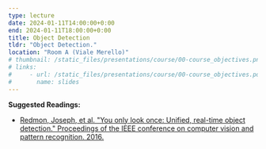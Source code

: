 ```yaml
---
type: lecture
date: 2024-01-11T14:00:00+0:00
end: 2024-01-11T18:00:00+0:00
title: Object Detection
tldr: "Object Detection."
location: "Room A (Viale Merello)"
# thumbnail: /static_files/presentations/course/00-course_objectives.png
# links: 
#     - url: /static_files/presentations/course/00-course_objectives.pdf
#       name: slides
---
```


**Suggested Readings:**
- [Redmon, Joseph, et al. "You only look once: Unified, real-time object detection." Proceedings of the IEEE conference on computer vision and pattern recognition. 2016.](https://arxiv.org/abs/1506.02640)
